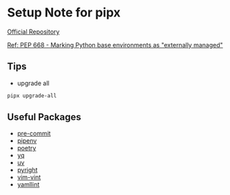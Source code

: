 # Setup Note for pipx

[Official Repository](https://github.com/pypa/pipx)

[Ref: PEP 668 - Marking Python base environments as "externally managed"](https://peps.python.org/pep-0668/)

## Tips

- upgrade all

```sh
pipx upgrade-all
```

## Useful Packages

- [pre-commit](https://pre-commit.com/)
- [pipenv](https://github.com/pypa/pipenv)
- [poetry](https://github.com/python-poetry/poetry)
- [yq](https://kislyuk.github.io/yq/)
- [uv](https://github.com/astral-sh/uv)
- [pyright](https://github.com/microsoft/pyright)
- [vim-vint](https://github.com/Vimjas/vint)
- [yamllint](https://github.com/adrienverge/yamllint)
